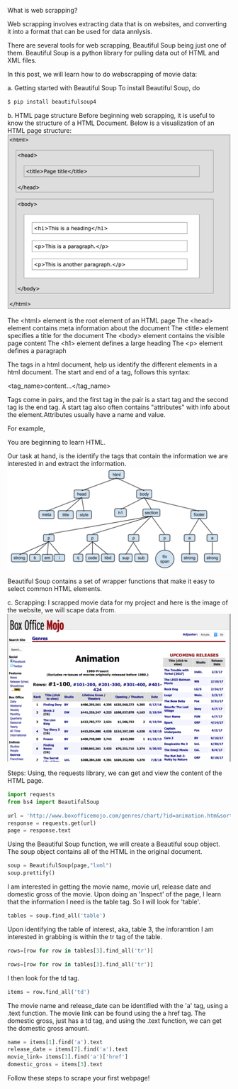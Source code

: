 What is web scrapping?

Web scrapping involves extracting data that is on websites, and converting it into a format that can be used for data annlysis.

There are several tools for web scrapping, Beautiful Soup being  just one of them. Beautiful Soup is a python library for pulling data out of HTML and XML files.

In this post, we will learn how to do webscrapping of movie data: 

a. Getting started with Beautiful Soup
To install Beautiful Soup, do  

```python
$ pip install beautifulsoup4
```

b. HTML page structure
Before beginning web scrapping, it is useful to know the structure of a HTML Document.
Below is a visualization of an HTML page structure:
![title](html.png)

The \<html> element is the root element of an HTML page
The \<head> element contains meta information about the document
The \<title> element specifies a title for the document
The \<body> element contains the visible page content
The \<h1> element defines a large heading
The \<p> element defines a paragraph

The tags in a html document, help us identify the different elements in a html document. The start and end of a tag, follows this syntax:

<tag_name>content...</tag_name>

Tags come in pairs, and the first tag in the pair is a start tag and the second tag is the end tag. A start tag also often contains "attributes" with info about the element.Attributes usually have a name and value. 

For example, <p class="my_red_sentences">You are beginning to learn HTML.</p>
Our task at hand, is the identify the tags that contain the information we are interested in and extract the information.
![image2](html2.png)

Beautiful Soup contains a set of wrapper functions that make it easy to select common HTML elements.

c. Scrapping: I scrapped movie data for my project and here is the image of the website, we will scape data from.
![title](boxofficemojo.png)

Steps:
Using, the requests library, we can get and view the content of the HTML page.

```python
import requests
from bs4 import BeautifulSoup
```

```python
url = 'http://www.boxofficemojo.com/genres/chart/?id=animation.htm&sort=rank&order=ASC&p=.htm'
response = requests.get(url)
page = response.text
```
Using the Beautiful Soup function, we will create a Beautiful soup object. 
The soup object contains all of the HTML in the original document.
```python
soup = BeautifulSoup(page,"lxml")
soup.prettify()
```
I am interested in getting the movie name, movie url, release date and domestic gross of the movie. Upon doing an 'Inspect' of the page, I learn that the information I need is the table tag. So I will look for 'table'.
```python
tables = soup.find_all('table')
```
Upon identifying the table of interest, aka, table 3, the inforamtion I am interested in grabbing is within the tr tag of the table.
```python
rows=[row for row in tables[3].find_all('tr')]
```
```python
rows=[row for row in tables[3].find_all('tr')]
```
I then look for the td tag.
```python
items = row.find_all('td')
```
The movie name and release_date can be identified with the 'a' tag, using a .text function. The movie link can be found using the a href tag. The domestic gross, just has a td tag, and using the .text function, we can get the domestic gross amount.
```python
name = items[1].find('a').text
release_date = items[7].find('a').text
movie_link= items[1].find('a')['href']
domestic_gross = items[3].text
```
Follow these steps to scrape your first webpage!

```
